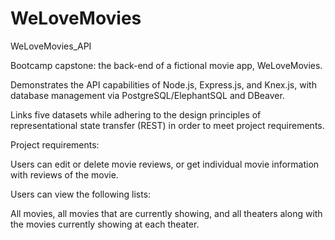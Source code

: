 # WeLoveMovies
WeLoveMovies_API

Bootcamp capstone: the back-end of a fictional movie app, WeLoveMovies.

Demonstrates the API capabilities of Node.js, Express.js, and Knex.js, with database management via PostgreSQL/ElephantSQL and DBeaver.

Links five datasets while adhering to the design principles of representational state transfer (REST) in order to meet project requirements.

Project requirements:

Users can edit or delete movie reviews, or get individual movie information with reviews of the movie.

Users can view the following lists:

All movies, all movies that are currently showing, and all theaters along with the movies currently showing at each theater.
